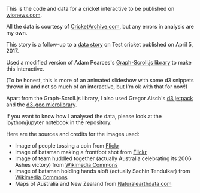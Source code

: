 This is the code and data for a cricket interactive to be published on [wionews.com](http://www.wionews.com).

All the data is courtesy of [CricketArchive.com](https://www.cricketarchive.com), but any errors in analysis are my own.

This story is a follow-up to a [data story](http://www.wionews.com/cricket/is-the-t20-format-ruining-test-cricket-14150) on Test cricket published on April 5, 2017.

Used a modified version of Adam Pearces's [Graph-Scroll.js library](1wheel.github.io/graph-scroll/) to make this interactive. 

(To be honest, this is more of an animated slideshow with some d3 snippets thrown in and not so much of an interactive, but I'm ok with that for now!)

Apart from the Graph-Scroll.js library, I also used Gregor Aisch's [d3 jetpack](https://github.com/gka/d3-jetpack) and the [d3-geo microlibrary](https://github.com/d3/d3-geo).

If you want to know how I analysed the data, please look at the ipython/jupyter notebook in the repository.

Here are the sources and credits for the images used:
* Image of people tossing a coin from [Flickr](https://www.flickr.com/photos/publicresourceorg/26848722413/)
* Image of batsman making a frontfoot shot from [Flickr](https://www.flickr.com/photos/somethingness/9323478282/)
* Image of team huddled together (actually Australia celebrating its 2006 Ashes victory) from [Wikimedia Commons](https://commons.wikimedia.org/wiki/File:Australia_regain_Ashes_2006.jpg)
* Image of batsman holding hands aloft (actually Sachin Tendulkar) from [Wikimedia Commons](https://commons.wikimedia.org/wiki/File:Tendulkar_closup.jpg)
* Maps of Australia and New Zealand from [Naturalearthdata.com](http://www.naturalearthdata.com/downloads/110m-cultural-vectors/)



